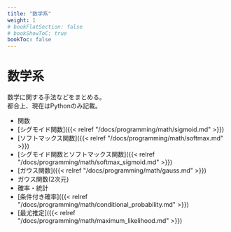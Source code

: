 ```yaml
---
title: "数学系"
weight: 1
# bookFlatSection: false
# bookShowToC: true
bookToc: false
---
```


# 数学系

数学に関する手法などをまとめる。  
都合上、現在はPythonのみ記載。  

- 関数
 - [シグモイド関数]({{< relref "/docs/programming/math/sigmoid.md" >}})
 - [ソフトマックス関数]({{< relref "/docs/programming/math/softmax.md" >}})
 - [シグモイド関数とソフトマックス関数]({{< relref "/docs/programming/math/softmax_sigmoid.md" >}})
 - [ガウス関数]({{< relref "/docs/programming/math/gauss.md" >}})
 - ガウス関数(2次元)
- 確率・統計
 - [条件付き確率]({{< relref "/docs/programming/math/conditional_probability.md" >}})
 - [最尤推定]({{< relref "/docs/programming/math/maximum_likelihood.md" >}})
